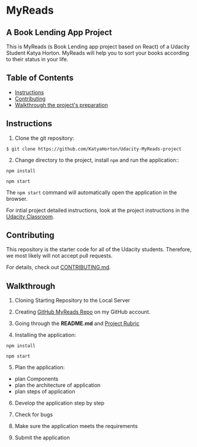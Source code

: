 # MyReads
## A Book Lending App Project


This is MyReads (s Book Lending app project based on React) of a Udacity Student Katya Horton.
MyReads will help you to sort your books according to their status in your life.


## Table of Contents

* [Instructions](#instructions)
* [Contributing](#contributing)
* [Walkthrough the project's preparation](#Walkthrough)

## Instructions

1. Clone the git repository: 

```$ git clone https://github.com/KatyaHorton/Udacity-MyReads-project```

2. Change directory to the project, install ```npm``` and run the application:: 

```
npm install 

npm start
```

The ```npm start``` command will automatically open the application in the browser. 

For intial project detailed instructions, look at the project instructions in the [Udacity Classroom](https://classroom.udacity.com/me).

## Contributing

This repository is the starter code for all of the Udacity students. Therefore, we most likely will not accept pull requests.

For details, check out [CONTRIBUTING.md](CONTRIBUTING.md).

## Walkthrough
1. Cloning Starting Repository to the Local Server

2. Creating [GitHub MyReads Repo](https://github.com/KatyaHorton/Udacity-MyReads-project/) on my GitHub account.

3. Going through the **README.md** and [Project Rubric](https://review.udacity.com/#!/rubrics/918/view)

4. Installing the application: 
```
npm install 

npm start
```

5. Plan the application:
- plan Components
- plan the architecture of application
- plan steps of application

6. Develop the application step by step

7. Check for bugs

8. Make sure the application meets the requirements 

9. Submit the application


